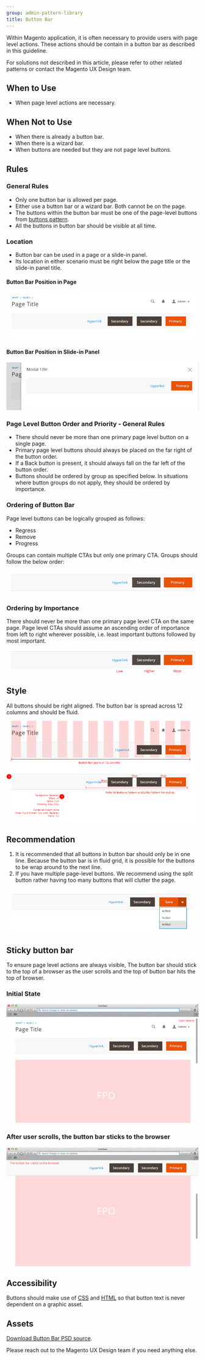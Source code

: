 ```yaml
---
group: admin-pattern-library
title: Button Bar
---
```

Within Magento application, it is often necessary to provide users with page level actions. These actions should be contain in a button bar as described in this guideline.

For solutions not described in this article, please refer to other related patterns or contact the Magento UX Design team.

## When to Use

*  When page level actions are necessary.

## When Not to Use

*  When there is already a button bar.
*  When there is a wizard bar.
*  When buttons are needed but they are not page level buttons.

## Rules

### General Rules

*  Only one button bar is allowed per page.
*  Either use a button bar or a wizard bar. Both cannot be on the page.
*  The buttons within the button bar must be one of the page-level buttons from [buttons pattern](../buttons/buttons.html).
*  All the buttons in button bar should be visible at all time.

### Location

*  Button bar can be used in a page or a slide-in panel.
*  Its location in either scenario must be right below the page title or the slide-in panel title.

#### Button Bar Position in Page

![](img/position-in-page.jpg)

#### Button Bar Position in Slide-in Panel

![](img/position-in-modal.jpg)

### Page Level Button Order and Priority - General Rules

*  There should never be more than one primary page level button on a single page.
*  Primary page level buttons should always be placed on the far right of the button order.
*  If a Back button is present, it should always fall on the far left of the button order.
*  Buttons should be ordered by group as specified below. In situations where button groups do not apply, they should be ordered by importance.

### Ordering of Button Bar

Page level buttons can be logically grouped as follows:

*  Regress
*  Remove
*  Progress

Groups can contain multiple CTAs but only one primary CTA. Groups should follow the below order:

![](img/buttonbar1.png)

### Ordering by Importance

There should never be more than one primary page level CTA on the same page. Page level CTAs should assume an ascending order of importance from left to right wherever possible, i.e. least important buttons followed by most important.

![](img/buttonbar-importance.png)

## Style

All buttons should be right aligned. The button bar is spread across 12 columns and should be fluid.

![](img/buttonbar-style.jpg)

## Recommendation

1. It is recommended that all buttons in button bar should only be in one line. Because the button bar is in fluid grid, it is possible for the buttons to be wrap around to the next line.
1. If you have multiple page-level buttons. We recommend using the split button rather having too many buttons that will clutter the page.

![](img/button-bar-with-splitbutton.jpg)

## Sticky button bar

To ensure page level actions are always visible, The button bar should stick to the top of a browser as the user scrolls and the top of button bar hits the top of browser.

### Initial State

![](img/button-bar-sticky1.jpg)

### After user scrolls, the button bar sticks to the browser

![](img/button-bar-sticky2.jpg)

## Accessibility

Buttons should make use of [CSS](https://glossary.magento.com/css) and [HTML](https://glossary.magento.com/html) so that button text is never dependent on a graphic asset.

## Assets

[Download Button Bar PSD source](src/magento-button-bar.psd).

Please reach out to the Magento UX Design team if you need anything else.
